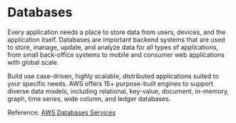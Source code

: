 # Databases
 
Every application needs a place to store data from users, devices, and the application itself. Databases are important backend systems that are used to store, manage, update, and analyze data for all types of applications, from small back-office systems to mobile and consumer web applications with global scale.

Build use case-driven, highly scalable, distributed applications suited to your specific needs. AWS offers 15+ purpose-built engines to support diverse data models, including relational, key-value, document, in-memory, graph, time series, wide column, and ledger databases.

Reference: [AWS Databases Services](https://aws.amazon.com/products/databases/)
